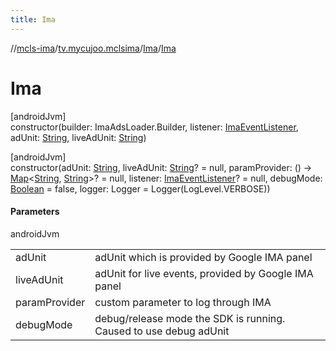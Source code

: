 ```yaml
---
title: Ima
---
```

//[mcls-ima](../../../index.html)/[tv.mycujoo.mclsima](../index.html)/[Ima](index.html)/[Ima](-ima.html)



# Ima



[androidJvm]\
constructor(builder: ImaAdsLoader.Builder, listener: [ImaEventListener](../-ima-event-listener/index.html), adUnit: [String](https://kotlinlang.org/api/latest/jvm/stdlib/kotlin/-string/index.html), liveAdUnit: [String](https://kotlinlang.org/api/latest/jvm/stdlib/kotlin/-string/index.html))





[androidJvm]\
constructor(adUnit: [String](https://kotlinlang.org/api/latest/jvm/stdlib/kotlin/-string/index.html), liveAdUnit: [String](https://kotlinlang.org/api/latest/jvm/stdlib/kotlin/-string/index.html)? = null, paramProvider: () -&gt; [Map](https://kotlinlang.org/api/latest/jvm/stdlib/kotlin.collections/-map/index.html)&lt;[String](https://kotlinlang.org/api/latest/jvm/stdlib/kotlin/-string/index.html), [String](https://kotlinlang.org/api/latest/jvm/stdlib/kotlin/-string/index.html)&gt;? = null, listener: [ImaEventListener](../-ima-event-listener/index.html)? = null, debugMode: [Boolean](https://kotlinlang.org/api/latest/jvm/stdlib/kotlin/-boolean/index.html) = false, logger: Logger = Logger(LogLevel.VERBOSE))



#### Parameters


androidJvm

| | |
|---|---|
| adUnit | adUnit which is provided by Google IMA panel |
| liveAdUnit | adUnit for live events, provided by Google IMA panel |
| paramProvider | custom parameter to log through IMA |
| debugMode | debug/release mode the SDK is running. Caused to use debug adUnit |




